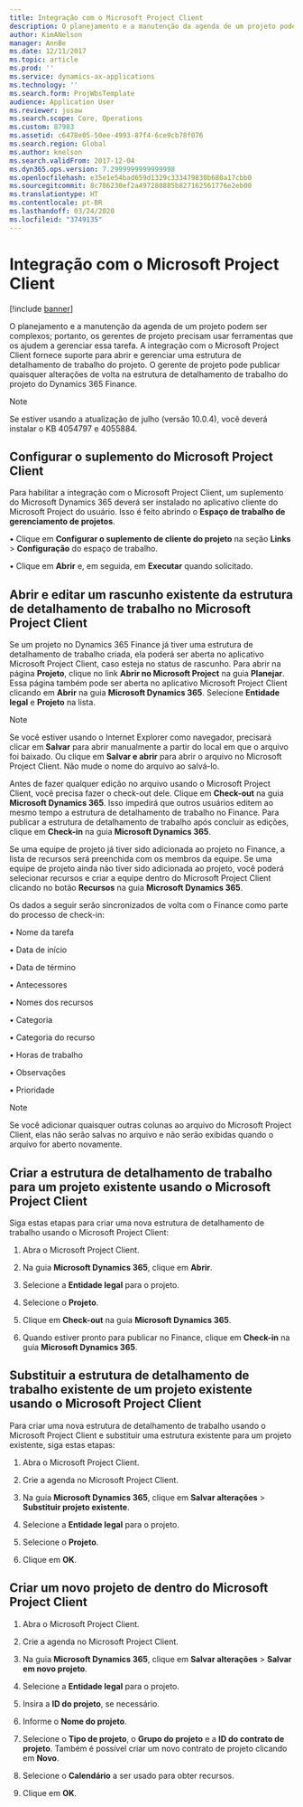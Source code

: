 ```yaml
---
title: Integração com o Microsoft Project Client
description: O planejamento e a manutenção da agenda de um projeto podem ser complexos; portanto, os gerentes de projeto precisam usar ferramentas que os ajudem a gerenciar essa tarefa. A integração com o Microsoft Project Client fornece suporte para abrir e gerenciar uma estrutura de detalhamento de trabalho do projeto.
author: KimANelson
manager: AnnBe
ms.date: 12/11/2017
ms.topic: article
ms.prod: ''
ms.service: dynamics-ax-applications
ms.technology: ''
ms.search.form: ProjWbsTemplate
audience: Application User
ms.reviewer: josaw
ms.search.scope: Core, Operations
ms.custom: 87983
ms.assetid: c6478e05-50ee-4993-87f4-6ce9cb78f076
ms.search.region: Global
ms.author: knelson
ms.search.validFrom: 2017-12-04
ms.dyn365.ops.version: 7.2999999999999998
ms.openlocfilehash: e35e1e54bad659d1329c333479830b680a17cbb0
ms.sourcegitcommit: 8c786230ef2a497280885b827162561776e2eb00
ms.translationtype: HT
ms.contentlocale: pt-BR
ms.lasthandoff: 03/24/2020
ms.locfileid: "3749135"
---
```

# <a name="microsoft-project-client-integration"></a>Integração com o Microsoft Project Client

[!include [banner](../includes/banner.md)]

O planejamento e a manutenção da agenda de um projeto podem ser complexos; portanto, os gerentes de projeto precisam usar ferramentas que os ajudem a gerenciar essa tarefa. A integração com o Microsoft Project Client fornece suporte para abrir e gerenciar uma estrutura de detalhamento de trabalho do projeto. O gerente de projeto pode publicar quaisquer alterações de volta na estrutura de detalhamento de trabalho do projeto do Dynamics 365 Finance.

> [!NOTE]
> Se estiver usando a atualização de julho (versão 10.0.4), você deverá instalar o KB 4054797 e 4055884.

## <a name="configure-the-microsoft-project-client-add-in"></a>Configurar o suplemento do Microsoft Project Client
Para habilitar a integração com o Microsoft Project Client, um suplemento do Microsoft Dynamics 365 deverá ser instalado no aplicativo cliente do Microsoft Project do usuário. Isso é feito abrindo o **Espaço de trabalho de gerenciamento de projetos**.

•   Clique em **Configurar o suplemento de cliente do projeto** na seção **Links** > **Configuração** do espaço de trabalho.

•   Clique em **Abrir** e, em seguida, em **Executar** quando solicitado.

## <a name="open-and-edit-an-existing-draft-work-breakdown-structure-in-microsoft-project-client"></a>Abrir e editar um rascunho existente da estrutura de detalhamento de trabalho no Microsoft Project Client
Se um projeto no Dynamics 365 Finance já tiver uma estrutura de detalhamento de trabalho criada, ela poderá ser aberta no aplicativo Microsoft Project Client, caso esteja no status de rascunho. Para abrir na página **Projeto**, clique no link **Abrir no Microsoft Project** na guia **Planejar**. Essa página também pode ser aberta no aplicativo Microsoft Project Client clicando em **Abrir** na guia **Microsoft Dynamics 365**. Selecione **Entidade legal** e **Projeto** na lista.

> [!NOTE]
> Se você estiver usando o Internet Explorer como navegador, precisará clicar em **Salvar** para abrir manualmente a partir do local em que o arquivo foi baixado. Ou clique em **Salvar e abrir** para abrir o arquivo no Microsoft Project Client. Não mude o nome do arquivo ao salvá-lo.

Antes de fazer qualquer edição no arquivo usando o Microsoft Project Client, você precisa fazer o check-out dele. Clique em **Check-out** na guia **Microsoft Dynamics 365**. Isso impedirá que outros usuários editem ao mesmo tempo a estrutura de detalhamento de trabalho no Finance. Para publicar a estrutura de detalhamento de trabalho após concluir as edições, clique em **Check-in** na guia **Microsoft Dynamics 365**.

Se uma equipe de projeto já tiver sido adicionada ao projeto no Finance, a lista de recursos será preenchida com os membros da equipe. Se uma equipe de projeto ainda não tiver sido adicionada ao projeto, você poderá selecionar recursos e criar a equipe dentro do Microsoft Project Client clicando no botão **Recursos** na guia **Microsoft Dynamics 365**. 

Os dados a seguir serão sincronizados de volta com o Finance como parte do processo de check-in:

•   Nome da tarefa

•   Data de início

•   Data de término

•   Antecessores

•   Nomes dos recursos

•   Categoria

•   Categoria do recurso

•   Horas de trabalho

•   Observações

•   Prioridade

> [!NOTE]
> Se você adicionar quaisquer outras colunas ao arquivo do Microsoft Project Client, elas não serão salvas no arquivo e não serão exibidas quando o arquivo for aberto novamente.

## <a name="create-the-work-breakdown-structure-for-an-existing-project-using-microsoft-project-client"></a>Criar a estrutura de detalhamento de trabalho para um projeto existente usando o Microsoft Project Client
Siga estas etapas para criar uma nova estrutura de detalhamento de trabalho usando o Microsoft Project Client:


1.  Abra o Microsoft Project Client.

2.  Na guia **Microsoft Dynamics 365**, clique em **Abrir**.

3.  Selecione a **Entidade legal** para o projeto.

4.  Selecione o **Projeto**.

5.  Clique em **Check-out** na guia **Microsoft Dynamics 365**.

6.  Quando estiver pronto para publicar no Finance, clique em **Check-in** na guia **Microsoft Dynamics 365**.

## <a name="replace-the-existing-work-breakdown-structure-for-an-existing-project-using-microsoft-project-client"></a>Substituir a estrutura de detalhamento de trabalho existente de um projeto existente usando o Microsoft Project Client
Para criar uma nova estrutura de detalhamento de trabalho usando o Microsoft Project Client e substituir uma estrutura existente para um projeto existente, siga estas etapas:

1.  Abra o Microsoft Project Client.

2.  Crie a agenda no Microsoft Project Client.

3.  Na guia **Microsoft Dynamics 365**, clique em **Salvar alterações** > **Substituir projeto existente**.

4.  Selecione a **Entidade legal** para o projeto.

5.  Selecione o **Projeto**.

6.  Clique em **OK**.

## <a name="create-a-new-project-from-within-microsoft-project-client"></a>Criar um novo projeto de dentro do Microsoft Project Client


1.  Abra o Microsoft Project Client.

2.  Crie a agenda no Microsoft Project Client.

3.  Na guia **Microsoft Dynamics 365**, clique em **Salvar alterações** > **Salvar em novo projeto**.

4.  Selecione a **Entidade legal** para o projeto.

5.  Insira a **ID do projeto**, se necessário.

6.  Informe o **Nome do projeto**.

7.  Selecione o **Tipo de projeto**, o **Grupo do projeto** e a **ID do contrato de projeto**. Também é possível criar um novo contrato de projeto clicando em **Novo**.

8.  Selecione o **Calendário** a ser usado para obter recursos.

11. Clique em **OK**.
